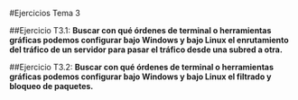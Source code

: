 #Ejercicios Tema 3

##Ejercicio T3.1: 
**Buscar con qué órdenes de terminal o herramientas gráficas podemos configurar bajo Windows y bajo Linux el enrutamiento del tráfico de un servidor para pasar el tráfico desde una subred a otra.**

##Ejercicio T3.2: 
**Buscar con qué órdenes de terminal o herramientas gráficas podemos configurar bajo Windows y bajo Linux el filtrado y bloqueo de paquetes.**
